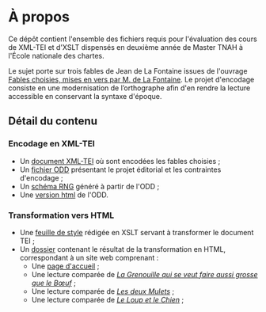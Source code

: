 # À propos

Ce dépôt contient l'ensemble des fichiers requis pour l'évaluation des cours de XML-TEI et d'XSLT dispensés en deuxième année de Master TNAH à l'École nationale des chartes.

Le sujet porte sur trois fables de Jean de La Fontaine issues de l'ouvrage [Fables choisies, mises en vers par M. de La Fontaine](https://gallica.bnf.fr/ark:/12148/btv1b8610825d/f4.item). Le projet d'encodage consiste en une modernisation de l’orthographe afin d'en rendre la lecture accessible en conservant la syntaxe d'époque.

## Détail du contenu

### Encodage en XML-TEI

- Un [document XML-TEI](TEI-Fables.xml) où sont encodées les fables choisies ;
- Un [fichier ODD](ODD_TEI-Fables.xml) présentant le projet éditorial et les contraintes d'encodage ;
- Un [schéma RNG](out/ODD_TEI-Fables.rng) généré à partir de l'ODD ;
- Une [version html](ODD_TEI-Fables.html) de l'ODD.

### Transformation vers HTML

- Une [feuille de style](XSLT-Fables.xsl) rédigée en XSLT servant à transformer le document TEI ;
- Un [dossier](html) contenant le résultat de la transformation en HTML, correspondant à un site web comprenant :
  - Une [page d'accueil](html/fablesIndex.html) ;
  - Une lecture comparée de [_La Grenouille qui se veut faire aussi grosse que le Bœuf_](html/fable3.html) ;
  - Une lecture comparée de [_Les deux Mulets_](html/fable4.html) ;
  - Une lecture comparée de [_Le Loup et le Chien_](html/fable5.html) ;
